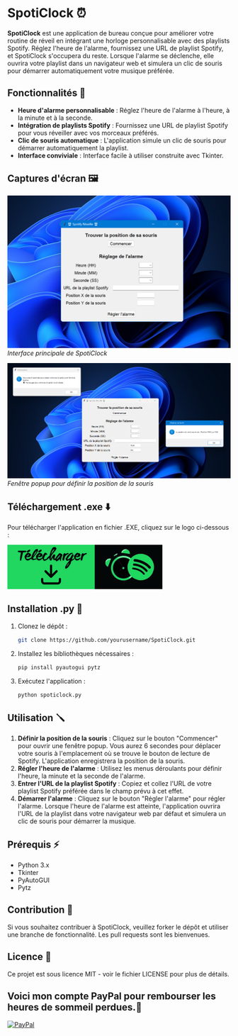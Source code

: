 # SpotiClock ⏰

**SpotiClock** est une application de bureau conçue pour améliorer votre routine de réveil en intégrant une horloge personnalisable avec des playlists Spotify. Réglez l'heure de l'alarme, fournissez une URL de playlist Spotify, et SpotiClock s'occupera du reste. Lorsque l'alarme se déclenche, elle ouvrira votre playlist dans un navigateur web et simulera un clic de souris pour démarrer automatiquement votre musique préférée.

## Fonctionnalités 🔧

- **Heure d'alarme personnalisable** : Réglez l'heure de l'alarme à l'heure, à la minute et à la seconde.
- **Intégration de playlists Spotify** : Fournissez une URL de playlist Spotify pour vous réveiller avec vos morceaux préférés.
- **Clic de souris automatique** : L'application simule un clic de souris pour démarrer automatiquement la playlist.
- **Interface conviviale** : Interface facile à utiliser construite avec Tkinter.

## Captures d'écran 🖼️

![Interface principale](https://github.com/Traxxouu/SpotiClock/blob/main/SpotiClock/Media/SpotiClock_Interface.png)
*Interface principale de SpotiClock*

![Définir la position de la souris](https://github.com/Traxxouu/SpotiClock/blob/main/SpotiClock/Media/SpotiClock_Interface2.png)
*Fenêtre popup pour définir la position de la souris*

## Téléchargement .exe ⬇️

Pour télécharger l'application en fichier .EXE, cliquez sur le logo ci-dessous :

[![Télécharger SpotiClock](https://github.com/Traxxouu/SpotiClock/blob/main/SpotiClock/Media/download_spoticlock.png)](https://drive.google.com/file/d/16U1IxEkRXMyoa3EIa-AvIgGKSNaQJgAK/view?usp=drive_link)

## Installation .py 🧰

1. Clonez le dépôt :
    ```bash
    git clone https://github.com/yourusername/SpotiClock.git
    ```
2. Installez les bibliothèques nécessaires :
    ```bash
    pip install pyautogui pytz
    ```
3. Exécutez l'application :
    ```bash
    python spoticlock.py
    ```

## Utilisation 🪛

1. **Définir la position de la souris** : Cliquez sur le bouton "Commencer" pour ouvrir une fenêtre popup. Vous aurez 6 secondes pour déplacer votre souris à l'emplacement où se trouve le bouton de lecture de Spotify. L'application enregistrera la position de la souris.
2. **Régler l'heure de l'alarme** : Utilisez les menus déroulants pour définir l'heure, la minute et la seconde de l'alarme.
3. **Entrer l'URL de la playlist Spotify** : Copiez et collez l'URL de votre playlist Spotify préférée dans le champ prévu à cet effet.
4. **Démarrer l'alarme** : Cliquez sur le bouton "Régler l'alarme" pour régler l'alarme. Lorsque l'heure de l'alarme est atteinte, l'application ouvrira l'URL de la playlist dans votre navigateur web par défaut et simulera un clic de souris pour démarrer la musique.

## Prérequis ⚡

- Python 3.x
- Tkinter
- PyAutoGUI
- Pytz

## Contribution 🦾

Si vous souhaitez contribuer à SpotiClock, veuillez forker le dépôt et utiliser une branche de fonctionnalité. Les pull requests sont les bienvenues.

## Licence 📜

Ce projet est sous licence MIT - voir le fichier LICENSE pour plus de détails.

## Voici mon compte PayPal pour rembourser les heures de sommeil perdues.👋
[![PayPal](https://img.shields.io/badge/PayPal-00457C?style=for-the-badge&logo=paypal&logoColor=white)](https://paypal.me/frtrax?country.x=FR&locale.x=fr_FR) 
